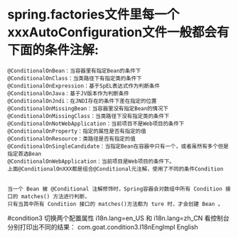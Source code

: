 # spring.factories文件里每一个xxxAutoConfiguration文件一般都会有下面的条件注解:

    @ConditionalOnBean：当容器里有指定Bean的条件下
    @ConditionalOnClass：当类路径下有指定类的条件下
    @ConditionalOnExpression：基于SpEL表达式作为判断条件
    @ConditionalOnJava：基于JV版本作为判断条件
    @ConditionalOnJndi：在JNDI存在的条件下差在指定的位置
    @ConditionalOnMissingBean：当容器里没有指定Bean的情况下
    @ConditionalOnMissingClass：当类路径下没有指定类的条件下
    @ConditionalOnNotWebApplication：当前项目不是Web项目的条件下
    @ConditionalOnProperty：指定的属性是否有指定的值
    @ConditionalOnResource：类路径是否有指定的值
    @ConditionalOnSingleCandidate：当指定Bean在容器中只有一个，或者虽然有多个但是指定首选Bean
    @ConditionalOnWebApplication：当前项目是Web项目的条件下。
    上面@ConditionalOnXXX都是组合@Conditional元注解，使用了不同的条件Condition
    
    
    当一个 Bean 被 @Conditional 注解修饰时，Spring容器会对数组中所有 Condition 接口的 matches() 方法进行判断，
    只有当其中所有 Condition 接口的 matches()方法都为 ture 时，才会创建 Bean 。
    
#condition3
    切换两个配置属性  i18n.lang=en_US 和 i18n.lang=zh_CN
    看控制台 分别打印出不同的结果：
    com.goat.condition3.I18nEngImpl
    English   